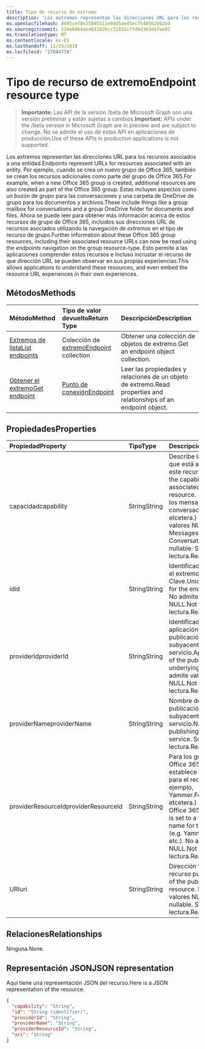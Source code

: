 ```yaml
---
title: Tipo de recurso de extremo
description: 'Los extremos representan las direcciones URL para los recursos asociados a una entidad.  Por ejemplo, cuando se crea un nuevo grupo de Office 365, también se crean los recursos adicionales como parte del grupo de Office 365. Éstas incluyen aspectos como un buzón de grupo para las conversaciones y una carpeta de OneDrive de grupo para los documentos y archivos. Ahora se puede leer para obtener más información acerca de estos recursos de grupo de Office 365, incluidos sus direcciones URL de recursos asociados utilizando la navegación de *extremos* en el tipo de recurso de grupo. Esto permite a las aplicaciones comprender estos recursos e incluso incrustar el recurso de que dirección URL se pueden observar en sus propias experiencias. '
ms.openlocfilehash: 8d95cef8e25095512e94d5aed5ec7540562862bd
ms.sourcegitcommit: 334e84b4aed63162bcc31831cffd6d363dafee02
ms.translationtype: MT
ms.contentlocale: es-ES
ms.lasthandoff: 11/29/2018
ms.locfileid: "27084778"
---
```

# <a name="endpoint-resource-type"></a><span data-ttu-id="6c2b3-107">Tipo de recurso de extremo</span><span class="sxs-lookup"><span data-stu-id="6c2b3-107">Endpoint resource type</span></span>

> <span data-ttu-id="6c2b3-108">**Importante:** Las API de la versión /beta de Microsoft Graph son una versión preliminar y están sujetas a cambios.</span><span class="sxs-lookup"><span data-stu-id="6c2b3-108">**Important:** APIs under the /beta version in Microsoft Graph are in preview and are subject to change.</span></span> <span data-ttu-id="6c2b3-109">No se admite el uso de estas API en aplicaciones de producción.</span><span class="sxs-lookup"><span data-stu-id="6c2b3-109">Use of these APIs in production applications is not supported.</span></span>

<span data-ttu-id="6c2b3-110">Los extremos representan las direcciones URL para los recursos asociados a una entidad.</span><span class="sxs-lookup"><span data-stu-id="6c2b3-110">Endpoints represent URLs for resources associated with an entity.</span></span>  <span data-ttu-id="6c2b3-111">Por ejemplo, cuando se crea un nuevo grupo de Office 365, también se crean los recursos adicionales como parte del grupo de Office 365.</span><span class="sxs-lookup"><span data-stu-id="6c2b3-111">For example, when a new Office 365 group is created, additional resources are also created as part of the Office 365 group.</span></span> <span data-ttu-id="6c2b3-112">Éstas incluyen aspectos como un buzón de grupo para las conversaciones y una carpeta de OneDrive de grupo para los documentos y archivos.</span><span class="sxs-lookup"><span data-stu-id="6c2b3-112">These include things like a group mailbox for conversations and a group OneDrive folder for documents and files.</span></span> <span data-ttu-id="6c2b3-113">Ahora se puede leer para obtener más información acerca de estos recursos de grupo de Office 365, incluidos sus direcciones URL de recursos asociados utilizando la navegación de *extremos* en el tipo de recurso de grupo.</span><span class="sxs-lookup"><span data-stu-id="6c2b3-113">Further information about these Office 365 group resources, including their associated resource URLs can now be read using the *endpoints* navigation on the group resource-type.</span></span> <span data-ttu-id="6c2b3-114">Esto permite a las aplicaciones comprender estos recursos e incluso incrustar el recurso de que dirección URL se pueden observar en sus propias experiencias.</span><span class="sxs-lookup"><span data-stu-id="6c2b3-114">This allows applications to understand these resources, and even embed the resource URL experiences in their own experiences.</span></span> 

## <a name="methods"></a><span data-ttu-id="6c2b3-115">Métodos</span><span class="sxs-lookup"><span data-stu-id="6c2b3-115">Methods</span></span>

| <span data-ttu-id="6c2b3-116">Método</span><span class="sxs-lookup"><span data-stu-id="6c2b3-116">Method</span></span>           | <span data-ttu-id="6c2b3-117">Tipo de valor devuelto</span><span class="sxs-lookup"><span data-stu-id="6c2b3-117">Return Type</span></span>    |<span data-ttu-id="6c2b3-118">Descripción</span><span class="sxs-lookup"><span data-stu-id="6c2b3-118">Description</span></span>|
|:---------------|:--------|:----------|
|[<span data-ttu-id="6c2b3-119">Extremos de lista</span><span class="sxs-lookup"><span data-stu-id="6c2b3-119">List endpoints</span></span>](../api/group-list-endpoints.md) |<span data-ttu-id="6c2b3-120">Colección de [extremo](endpoint.md)</span><span class="sxs-lookup"><span data-stu-id="6c2b3-120">[Endpoint](endpoint.md) collection</span></span>| <span data-ttu-id="6c2b3-121">Obtener una colección de objetos de extremo.</span><span class="sxs-lookup"><span data-stu-id="6c2b3-121">Get an endpoint object collection.</span></span> |
|[<span data-ttu-id="6c2b3-122">Obtener el extremo</span><span class="sxs-lookup"><span data-stu-id="6c2b3-122">Get endpoint</span></span>](../api/endpoint-get.md) | [<span data-ttu-id="6c2b3-123">Punto de conexión</span><span class="sxs-lookup"><span data-stu-id="6c2b3-123">Endpoint</span></span>](endpoint.md) |<span data-ttu-id="6c2b3-124">Leer las propiedades y relaciones de un objeto de extremo.</span><span class="sxs-lookup"><span data-stu-id="6c2b3-124">Read properties and relationships of an endpoint object.</span></span>|

## <a name="properties"></a><span data-ttu-id="6c2b3-125">Propiedades</span><span class="sxs-lookup"><span data-stu-id="6c2b3-125">Properties</span></span>
| <span data-ttu-id="6c2b3-126">Propiedad</span><span class="sxs-lookup"><span data-stu-id="6c2b3-126">Property</span></span>     | <span data-ttu-id="6c2b3-127">Tipo</span><span class="sxs-lookup"><span data-stu-id="6c2b3-127">Type</span></span>   |<span data-ttu-id="6c2b3-128">Descripción</span><span class="sxs-lookup"><span data-stu-id="6c2b3-128">Description</span></span>|
|:---------------|:--------|:----------|
| <span data-ttu-id="6c2b3-129">capacidad</span><span class="sxs-lookup"><span data-stu-id="6c2b3-129">capability</span></span>     | <span data-ttu-id="6c2b3-130">String</span><span class="sxs-lookup"><span data-stu-id="6c2b3-130">String</span></span>  | <span data-ttu-id="6c2b3-131">Describe la capacidad que está asociada a este recurso.</span><span class="sxs-lookup"><span data-stu-id="6c2b3-131">Describes the capability that is associated with this resource.</span></span> <span data-ttu-id="6c2b3-132">(por ejemplo, los mensajes, las conversaciones, etcetera.)  No acepta valores NULL.</span><span class="sxs-lookup"><span data-stu-id="6c2b3-132">(e.g. Messages, Conversations, etc.)  Not nullable.</span></span> <span data-ttu-id="6c2b3-133">Solo lectura.</span><span class="sxs-lookup"><span data-stu-id="6c2b3-133">Read-only.</span></span> |
| <span data-ttu-id="6c2b3-134">id</span><span class="sxs-lookup"><span data-stu-id="6c2b3-134">id</span></span>             | <span data-ttu-id="6c2b3-135">String</span><span class="sxs-lookup"><span data-stu-id="6c2b3-135">String</span></span>  | <span data-ttu-id="6c2b3-136">Identificador único para el extremo; Clave.</span><span class="sxs-lookup"><span data-stu-id="6c2b3-136">Unique identifier for the endpoint; Key.</span></span> <span data-ttu-id="6c2b3-137">No admite valores NULL.</span><span class="sxs-lookup"><span data-stu-id="6c2b3-137">Not nullable.</span></span> <span data-ttu-id="6c2b3-138">Solo lectura.</span><span class="sxs-lookup"><span data-stu-id="6c2b3-138">Read-only.</span></span>|
| <span data-ttu-id="6c2b3-139">providerId</span><span class="sxs-lookup"><span data-stu-id="6c2b3-139">providerId</span></span>     | <span data-ttu-id="6c2b3-140">String</span><span class="sxs-lookup"><span data-stu-id="6c2b3-140">String</span></span>  | <span data-ttu-id="6c2b3-141">Identificador de aplicación de la publicación subyacentes de servicio.</span><span class="sxs-lookup"><span data-stu-id="6c2b3-141">Application id of the publishing underlying service.</span></span> <span data-ttu-id="6c2b3-142">No admite valores NULL.</span><span class="sxs-lookup"><span data-stu-id="6c2b3-142">Not nullable.</span></span> <span data-ttu-id="6c2b3-143">Solo lectura.</span><span class="sxs-lookup"><span data-stu-id="6c2b3-143">Read-only.</span></span>|
| <span data-ttu-id="6c2b3-144">providerName</span><span class="sxs-lookup"><span data-stu-id="6c2b3-144">providerName</span></span>   | <span data-ttu-id="6c2b3-145">String</span><span class="sxs-lookup"><span data-stu-id="6c2b3-145">String</span></span>  | <span data-ttu-id="6c2b3-146">Nombre de la publicación subyacentes de servicio.</span><span class="sxs-lookup"><span data-stu-id="6c2b3-146">Name of the publishing underlying service.</span></span> <span data-ttu-id="6c2b3-147">Solo lectura.</span><span class="sxs-lookup"><span data-stu-id="6c2b3-147">Read-only.</span></span>|
| <span data-ttu-id="6c2b3-148">providerResourceId</span><span class="sxs-lookup"><span data-stu-id="6c2b3-148">providerResourceId</span></span>|<span data-ttu-id="6c2b3-149">String</span><span class="sxs-lookup"><span data-stu-id="6c2b3-149">String</span></span>| <span data-ttu-id="6c2b3-150">Para los grupos de Office 365, esto se establece en un nombre para el recurso (por ejemplo, Yammer.FeedURL etcetera.) conocido.</span><span class="sxs-lookup"><span data-stu-id="6c2b3-150">For Office 365 groups, this is set to a well-known name for the resource (e.g. Yammer.FeedURL etc.).</span></span> <span data-ttu-id="6c2b3-151">No admite valores NULL.</span><span class="sxs-lookup"><span data-stu-id="6c2b3-151">Not nullable.</span></span> <span data-ttu-id="6c2b3-152">Solo lectura.</span><span class="sxs-lookup"><span data-stu-id="6c2b3-152">Read-only.</span></span>|
| <span data-ttu-id="6c2b3-153">URI</span><span class="sxs-lookup"><span data-stu-id="6c2b3-153">uri</span></span>            | <span data-ttu-id="6c2b3-154">String</span><span class="sxs-lookup"><span data-stu-id="6c2b3-154">String</span></span>  | <span data-ttu-id="6c2b3-155">Dirección URL del recurso publicado.</span><span class="sxs-lookup"><span data-stu-id="6c2b3-155">URL of the published resource.</span></span> <span data-ttu-id="6c2b3-156">No admite valores NULL.</span><span class="sxs-lookup"><span data-stu-id="6c2b3-156">Not nullable.</span></span> <span data-ttu-id="6c2b3-157">Solo lectura.</span><span class="sxs-lookup"><span data-stu-id="6c2b3-157">Read-only.</span></span>|

## <a name="relationships"></a><span data-ttu-id="6c2b3-158">Relaciones</span><span class="sxs-lookup"><span data-stu-id="6c2b3-158">Relationships</span></span>

<span data-ttu-id="6c2b3-159">Ninguna.</span><span class="sxs-lookup"><span data-stu-id="6c2b3-159">None.</span></span>


## <a name="json-representation"></a><span data-ttu-id="6c2b3-160">Representación JSON</span><span class="sxs-lookup"><span data-stu-id="6c2b3-160">JSON representation</span></span>
<span data-ttu-id="6c2b3-161">Aquí tiene una representación JSON del recurso.</span><span class="sxs-lookup"><span data-stu-id="6c2b3-161">Here is a JSON representation of the resource.</span></span>

<!-- {
  "blockType": "resource",
  "optionalProperties": [

  ],
  "@odata.type": "microsoft.graph.Endpoint"
}-->

```json
{
  "capability": "String",
  "id": "String (identifier)",
  "providerId": "String",
  "providerName": "String",
  "providerResourceId": "String",
  "uri": "String"
}

```

<!-- uuid: 8fcb5dbc-d5aa-4681-8e31-b001d5168d79
2015-10-25 14:57:30 UTC -->
<!-- {
  "type": "#page.annotation",
  "description": "Endpoint resource",
  "keywords": "",
  "section": "documentation",
  "tocPath": ""
}-->
